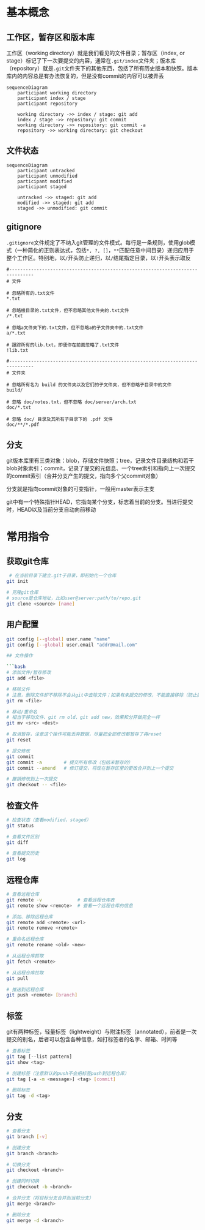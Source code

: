 # 基本概念

## 工作区，暂存区和版本库

工作区（working directory）就是我们看见的文件目录；暂存区（index, or stage）标记了下一次要提交的内容，通常在`.git/index`文件夹；版本库（repository）就是`.git`文件夹下的其他东西，包括了所有历史版本和快照。版本库内的内容总是有办法恢复的，但是没有commit的内容可以被弄丢

```mermaid
sequenceDiagram
    participant working directory
    participant index / stage
    participant repository

    working directory ->> index / stage: git add
    index / stage ->> repository: git commit
    working directory ->> repository: git commit -a
    repository ->> working directory: git checkout
```



## 文件状态

```mermaid
sequenceDiagram
    participant untracked
    participant unmodified
    participant modified
    participant staged

    untracked ->> staged: git add
    modified ->> staged: git add
    staged ->> unmodified: git commit
```

## gitignore

`.gitignore`文件规定了不纳入git管理的文件模式。每行是一条规则，使用glob模式（一种简化的正则表达式，包括`*, ?, []`，`**`匹配任意中间目录）递归应用于整个工作区。特别地，以`/`开头防止递归，以`/`结尾指定目录，以`!`开头表示取反

```
#-------------------------------------------------------------------------------
# 文件

# 忽略所有的.txt文件
*.txt

# 忽略根目录的.txt文件，但不忽略其他文件夹的.txt文件
/*.txt

# 忽略a文件夹下的.txt文件，但不忽略a的子文件夹中的.txt文件
a/*.txt

# 跟踪所有的lib.txt，即便你在前面忽略了.txt文件
!lib.txt

#-------------------------------------------------------------------------------
# 文件夹

# 忽略所有名为 build 的文件夹以及它们的子文件夹，但不忽略子目录中的文件
build/

# 忽略 doc/notes.txt，但不忽略 doc/server/arch.txt
doc/*.txt

# 忽略 doc/ 目录及其所有子目录下的 .pdf 文件
doc/**/*.pdf
```

## 分支

git版本库里有三类对象：blob，存储文件快照；tree，记录文件目录结构和若干blob对象索引；commit，记录了提交的元信息、一个tree索引和指向上一次提交的commit索引（合并分支产生的提交，指向多个父commit对象）

分支就是指向commit对象的可变指针，一般用master表示主支

git中有一个特殊指针HEAD，它指向某个分支，标志着当前的分支。当进行提交时，HEAD以及当前分支自动向前移动

# 常用指令

## 获取git仓库

```bash
 # 在当前目录下建立.git子目录，即初始化一个仓库
git init

# 克隆git仓库
# source是仓库地址，比如user@server:path/to/repo.git
git clone <source> [name]
```

## 用户配置

```bash
git config [--global] user.name "name"
git config [--global] user.email "addr@mail.com"

## 文件操作

```bash
# 添加文件/暂存修改
git add <file>

# 移除文件
# 注意，删除文件却不移除不会从git中去除文件；如果有未提交的修改，不能直接移除（防止数据丢失）
git rm <file>

# 移动/重命名
# 相当于移动文件、git rm old、git add new，效果和分开做完全一样
git mv <src> <dest>

# 取消暂存，注意这个操作可能丢弃数据，尽量把全部修改都暂存了再reset
git reset

# 提交修改
git commit
git commit -a        # 提交所有修改（包括未暂存的）
git commit --amend   # 修订提交，将现在暂存区里的更改合并到上一个提交

# 撤销修改到上一次提交
git checkout -- <file>
```

## 检查文件

```bash
# 检查状态（查看modified，staged）
git status

# 查看文件区别
git diff

# 查看提交历史
git log
```

## 远程仓库

```bash
# 查看远程仓库
git remote -v             # 查看远程仓库表
git remote show <remote>  # 查看一个远程仓库的信息

# 添加、移除远程仓库
git remote add <remote> <url>
git remote remove <remote>

# 重命名远程仓库
git remote rename <old> <new>

# 从远程仓库抓取
git fetch <remote>

# 从远程仓库拉取
git pull

# 推送到远程仓库
git push <remote> [branch]
```

## 标签

git有两种标签，轻量标签（lightweight）与附注标签（annotated），前者是一次提交的别名，后者可以包含各种信息，如打标签者的名字、邮箱、时间等

```bash
# 查看标签
git tag [--list pattern]
git show <tag>

# 创建标签（注意默认的push不会把标签push到远程仓库）
git tag [-a -m <message>] <tag> [commit]

# 删除标签
git tag -d <tag>
```

## 分支

```bash
# 查看分支
git branch [-v]

# 创建分支
git branch <branch>

# 切换分支
git checkout <branch>

# 创建同时切换
git checkout -b <branch>

# 合并分支（将目标分支合并到当前分支）
git merge <branch>

# 删除分支
git merge -d <branch>
```

